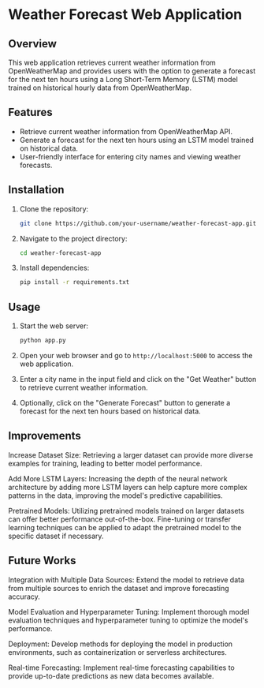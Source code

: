 
# Weather Forecast Web Application

## Overview

This web application retrieves current weather information from OpenWeatherMap and provides users with the option to generate a forecast for the next ten hours using a Long Short-Term Memory (LSTM) model trained on historical hourly data from OpenWeatherMap.

## Features

- Retrieve current weather information from OpenWeatherMap API.
- Generate a forecast for the next ten hours using an LSTM model trained on historical data.
- User-friendly interface for entering city names and viewing weather forecasts.

## Installation

1. Clone the repository:

    ```bash
    git clone https://github.com/your-username/weather-forecast-app.git
    ```

2. Navigate to the project directory:

    ```bash
    cd weather-forecast-app
    ```

3. Install dependencies:

    ```bash
    pip install -r requirements.txt
    ```

## Usage

1. Start the web server:

    ```bash
    python app.py
    ```

2. Open your web browser and go to `http://localhost:5000` to access the web application.

3. Enter a city name in the input field and click on the "Get Weather" button to retrieve current weather information.

4. Optionally, click on the "Generate Forecast" button to generate a forecast for the next ten hours based on historical data.

## Improvements
Increase Dataset Size: Retrieving a larger dataset can provide more diverse examples for training, leading to better model performance.

Add More LSTM Layers: Increasing the depth of the neural network architecture by adding more LSTM layers can help capture more complex patterns in the data, improving the model's predictive capabilities.

Pretrained Models: Utilizing pretrained models trained on larger datasets can offer better performance out-of-the-box. Fine-tuning or transfer learning techniques can be applied to adapt the pretrained model to the specific dataset if necessary.

## Future Works

Integration with Multiple Data Sources: Extend the model to retrieve data from multiple sources to enrich the dataset and improve forecasting accuracy.

Model Evaluation and Hyperparameter Tuning: Implement thorough model evaluation techniques and hyperparameter tuning to optimize the model's performance.

Deployment: Develop methods for deploying the model in production environments, such as containerization or serverless architectures.

Real-time Forecasting: Implement real-time forecasting capabilities to provide up-to-date predictions as new data becomes available.





